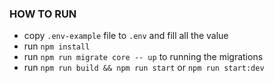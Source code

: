 ### HOW TO RUN
- copy `.env-example` file to `.env` and fill all the value
- run `npm install`
- run `npm run migrate core -- up` to running the migrations
- run `npm run build && npm run start` or `npm run start:dev`
